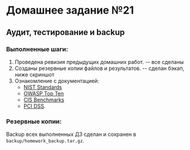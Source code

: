 # Домашнее задание №21  
## Аудит, тестирование и backup  

### Выполненные шаги:  
1. Проведена ревизия предыдущих домашних работ.  -- все сделаны   
2. Созданы резервные копии файлов и результатов.  -- сделан бэкап, ниже скриншот 
3. Ознакомление с документацией:  
   - [NIST Standards](https://www.nist.gov/document-standards)  
   - [OWASP Top Ten](https://owasp.org/www-project-top-ten/)  
   - [CIS Benchmarks](https://www.cisecurity.org/cis-benchmarks/)  
   - [PCI DSS](https://www.pcisecuritystandards.org/).  

### Резервные копии:  
Backup всех выполненных ДЗ сделан и сохранен в `backup/homework_backup.tar.gz`.  

